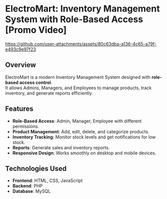# ElectroMart: Inventory Management System with Role-Based Access [Promo Video]

https://github.com/user-attachments/assets/80c63dba-a136-4c65-a79f-e493c9e97f23

## Overview
ElectroMart is a modern Inventory Management System designed with **role-based access control**.  
It allows Admins, Managers, and Employees to manage products, track inventory, and generate reports efficiently.

## Features
- **Role-Based Access**: Admin, Manager, Employee with different permissions.
- **Product Management**: Add, edit, delete, and categorize products.
- **Inventory Tracking**: Monitor stock levels and get notifications for low stock.
- **Reports**: Generate sales and inventory reports.
- **Responsive Design**: Works smoothly on desktop and mobile devices.

## Technologies Used
- **Frontend**: HTML, CSS, JavaScript
- **Backend**: PHP
- **Database**: MySQL

